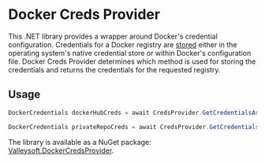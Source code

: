 # Docker Creds Provider

This .NET library provides a wrapper around Docker's credential configuration. Credentials for a Docker registry are [stored](https://docs.docker.com/engine/reference/commandline/login/#credentials-store) either in the operating system's native credential store or within Docker's configuration file. Docker Creds Provider determines which method is used for storing the credentials and returns the credentials for the requested registry.

## Usage

```csharp
DockerCredentials dockerHubCreds = await CredsProvider.GetCredentialsAsync("https://index.docker.io/v1/");

DockerCredentials privateRepoCreds = await CredsProvider.GetCredentialsAsync("contoso.azurecr.io");
```

The library is available as a NuGet package: [Valleysoft.DockerCredsProvider](https://www.nuget.org/packages/Valleysoft.DockerCredsProvider/).
